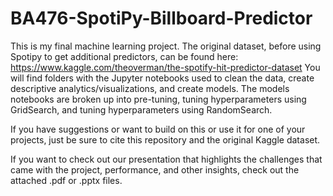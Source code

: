 # BA476-SpotiPy-Billboard-Predictor
This is my final machine learning project. The original dataset, before using Spotipy to get additional predictors, can be found here: 
https://www.kaggle.com/theoverman/the-spotify-hit-predictor-dataset
You will find folders with the Jupyter notebooks used to clean the data, create descriptive analytics/visualizations, and create models.
The models notebooks are broken up into pre-tuning, tuning hyperparameters using GridSearch, and tuning hyperparameters using RandomSearch.

If you have suggestions or want to build on this or use it for one of your projects, just be sure to cite this repository and the original Kaggle dataset. 

If you want to check out our presentation that highlights the challenges that came with the project, performance, and other insights, check out the attached .pdf or .pptx files.
